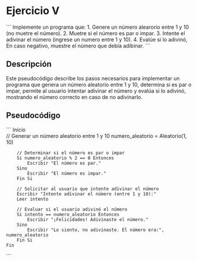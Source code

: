 # Ejercicio V
´´´
Implemente un programa que:
    1. Genere un número alearorio entre 1 y 10 (no muetre el número).
    2. Muetre si el número es par o impar.
    3. Intente el adivinar el número (ingrese un numero entre 1 y 10).
    4. Evalúe si lo adivinó, En caso negativo, muestre el número que debía adibinar.
´´´

## Descripción
Este pseudocódigo describe los pasos necesarios para implementar un programa que genera un número aleatorio entre 1 y 10, determina si es par o impar, permite al usuario intentar adivinar el número y evalúa si lo adivinó, mostrando el número correcto en caso de no adivinarlo.

## Pseudocódigo
´´´
    Inicio  
        // Generar un número aleatorio entre 1 y 10
        numero_aleatorio = Aleatorio(1, 10)

        // Determinar si el número es par o impar
        Si numero_aleatorio % 2 == 0 Entonces
            Escribir "El número es par."
        Sino
            Escribir "El número es impar."
        Fin Si

        // Solicitar al usuario que intente adivinar el número
        Escribir "Intente adivinar el número (entre 1 y 10):"
        Leer intento

        // Evaluar si el usuario adivinó el número
        Si intento == numero_aleatorio Entonces
            Escribir "¡Felicidades! Adivinaste el número."
        Sino
            Escribir "Lo siento, no adivinaste. El número era:", numero_aleatorio
        Fin Si
    Fin  
´´´